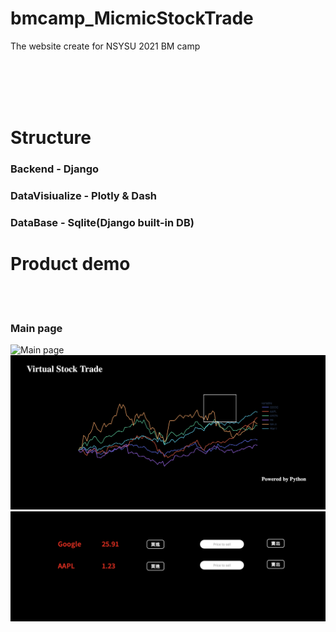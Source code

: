 # bmcamp_MicmicStockTrade
The website create for NSYSU 2021 BM camp

<br>
<br>
<br>
<br>

# Structure

### Backend             -     Django
### DataVisiualize      -     Plotly & Dash
### DataBase            -     Sqlite(Django built-in DB)

# Product demo

<br>
<br>

### Main page
![Main page](/images/Main_page.png)
![Main page2](/images/Main_page2.png)
![Main page3](/images/Main_page3.png)

<br>
<br>
<br>
<br>
